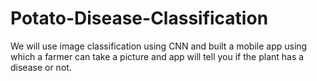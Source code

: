 # Potato-Disease-Classification
We will use image classification using CNN and built a mobile app using which a farmer can take a picture and app will tell you if the plant has a disease or not. 
